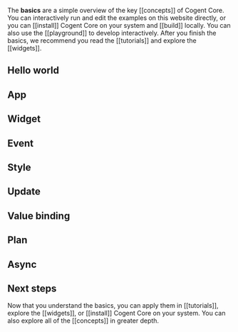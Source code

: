 The **basics** are a simple overview of the key [[concepts]] of Cogent Core. You can interactively run and edit the examples on this website directly, or you can [[install]] Cogent Core on your system and [[build]] locally. You can also use the [[playground]] to develop interactively. After you finish the basics, we recommend you read the [[tutorials]] and explore the [[widgets]].

## Hello world

<embed-page src="hello world tutorial">

## App

<embed-page src="app">

## Widget

<embed-page src="widget">

## Event

<embed-page src="event">

## Style

<embed-page src="style">

## Update

<embed-page src="update">

## Value binding

<embed-page src="value binding">

## Plan

<embed-page src="plan">

## Async

<embed-page src="async">

## Next steps

Now that you understand the basics, you can apply them in [[tutorials]], explore the [[widgets]], or [[install]] Cogent Core on your system. You can also explore all of the [[concepts]] in greater depth.
